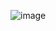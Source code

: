 ![image](https://user-images.githubusercontent.com/40969203/103472044-cabcc200-4dcb-11eb-85e4-dea04f46a398.png)